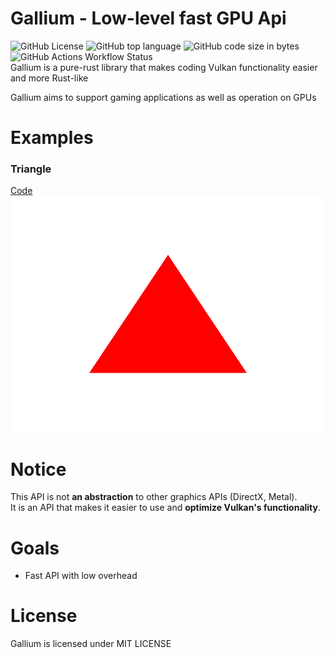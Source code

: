 # Gallium - Low-level fast GPU Api
![GitHub License](https://img.shields.io/github/license/Ichinose0/Gallium)
![GitHub top language](https://img.shields.io/github/languages/top/Ichinose0/Gallium?logo=rust&logoColor=white&label=Rust&color=rgb(255%2C60%2C60))
![GitHub code size in bytes](https://img.shields.io/github/languages/code-size/Ichinose0/Gallium)
![GitHub Actions Workflow Status](https://img.shields.io/github/actions/workflow/status/Ichinose0/Gallium/rust.yml)  
Gallium is a pure-rust library that makes coding Vulkan functionality easier and more Rust-like  

Gallium aims to support gaming applications as well as operation on GPUs  

# Examples
### Triangle
[Code](https://github.com/Ichinose0/Gallium/blob/main/examples/triangle.rs)
![triangle](triangle.png)

# Notice
This API is not **an abstraction** to other graphics APIs (DirectX, Metal).  
It is an API that makes it easier to use and **optimize Vulkan's functionality**.

# Goals
 - Fast API with low overhead

# License
Gallium is licensed under MIT LICENSE
